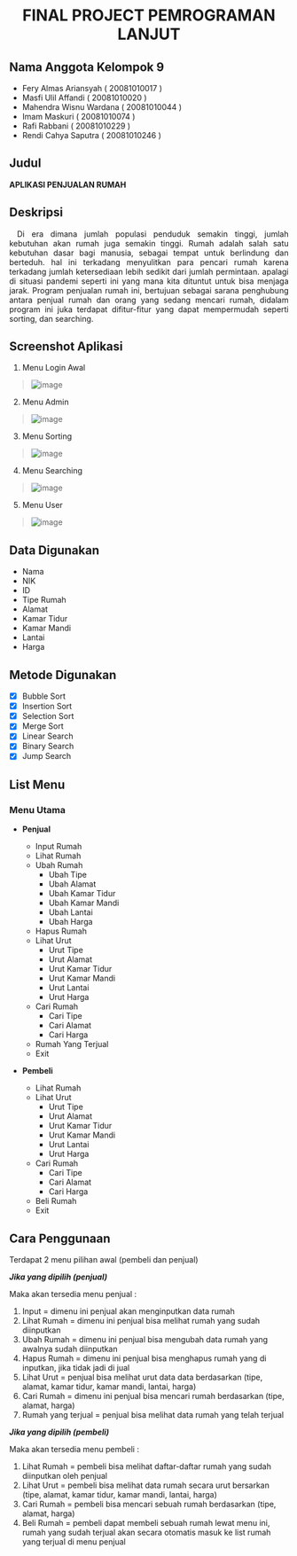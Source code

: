 # <p align="center">FINAL PROJECT PEMROGRAMAN LANJUT</p>

## Nama Anggota Kelompok 9

- Fery Almas Ariansyah   		( 20081010017 )
- Masfi Ulil Affandi   			( 20081010020 )
- Mahendra Wisnu Wardana 		( 20081010044 )
- Imam Maskuri 			        ( 20081010074 )
- Rafi Rabbani 				      ( 20081010229 )
- Rendi Cahya Saputra			  ( 20081010246 )

## Judul
**APLIKASI PENJUALAN RUMAH**

## Deskripsi
<p align="justify"> &emsp;Di era dimana jumlah populasi penduduk semakin tinggi, jumlah kebutuhan akan rumah juga semakin tinggi. Rumah adalah salah satu kebutuhan dasar bagi manusia, sebagai tempat untuk berlindung dan berteduh. hal ini terkadang menyulitkan para pencari rumah karena terkadang jumlah ketersediaan lebih sedikit dari jumlah permintaan. apalagi di situasi pandemi seperti ini yang mana kita dituntut untuk bisa menjaga jarak. Program penjualan rumah ini, bertujuan sebagai sarana penghubung antara penjual rumah dan orang yang sedang mencari rumah, didalam program ini juka terdapat difitur-fitur yang dapat mempermudah seperti sorting, dan searching.</p>

## Screenshot Aplikasi
1. Menu Login Awal

> ![image](https://user-images.githubusercontent.com/90993075/147375859-174435c8-1718-4531-a1aa-5b415406cf9c.png)

2. Menu Admin

> ![image](https://user-images.githubusercontent.com/90993075/147375869-b56212da-0366-41f2-bc77-bc55db76d5ee.png)

3. Menu Sorting

> ![image](https://user-images.githubusercontent.com/90993075/147375884-0d451aa2-f3b3-413e-9213-61039d3e71d9.png)

4. Menu Searching

> ![image](https://user-images.githubusercontent.com/90993075/147375890-2c1db33c-8f1a-4b21-81eb-e8800855810c.png)

5. Menu User

> ![image](https://user-images.githubusercontent.com/90993075/147375897-0828dabc-5a45-47f7-9c18-736da6359b32.png)

## Data Digunakan
- Nama
- NIK
- ID
- Tipe Rumah
- Alamat
- Kamar Tidur
- Kamar Mandi
- Lantai
- Harga

## Metode Digunakan
- [x] Bubble Sort 
- [x] Insertion Sort 
- [x] Selection Sort 
- [x] Merge Sort
- [x] Linear Search
- [x] Binary Search 
- [x] Jump Search 

## List Menu
### Menu Utama
  - **Penjual**
    - Input Rumah
    - Lihat Rumah
    - Ubah Rumah
      - Ubah Tipe
      - Ubah Alamat
      - Ubah Kamar Tidur
      - Ubah Kamar Mandi
      - Ubah Lantai
      - Ubah Harga
    - Hapus Rumah
    - Lihat Urut
      - Urut Tipe
      - Urut Alamat
      - Urut Kamar Tidur
      - Urut Kamar Mandi
      - Urut Lantai
      - Urut Harga
    - Cari Rumah
      - Cari Tipe
      - Cari Alamat
      - Cari Harga
    - Rumah Yang Terjual
    - Exit
 
  - **Pembeli**
    - Lihat Rumah
    - Lihat Urut
      - Urut Tipe
      - Urut Alamat
      - Urut Kamar Tidur
      - Urut Kamar Mandi
      - Urut Lantai
      - Urut Harga
    - Cari Rumah
      - Cari Tipe
      - Cari Alamat
      - Cari Harga
    - Beli Rumah
    - Exit

## Cara Penggunaan
<p align="justify">Terdapat 2 menu pilihan awal (pembeli dan penjual)

***Jika yang dipilih (penjual)***

Maka akan tersedia menu penjual :  
1. Input = dimenu ini penjual akan menginputkan data rumah
2. Lihat Rumah = dimenu ini penjual bisa melihat rumah yang sudah diinputkan
3. Ubah Rumah = dimenu ini penjual bisa mengubah data rumah yang awalnya sudah diinputkan
4. Hapus Rumah = dimenu ini penjual bisa menghapus rumah yang di inputkan, jika tidak jadi di jual
5. Lihat Urut = penjual bisa melihat urut data data berdasarkan (tipe, alamat, kamar tidur, kamar mandi, lantai, harga)
6. Cari Rumah = dimenu ini penjual bisa mencari rumah berdasarkan (tipe, alamat, harga)
7. Rumah yang terjual = penjual bisa melihat data rumah yang telah terjual 


***Jika yang dipilih (pembeli)***

Maka akan tersedia menu pembeli : 
1. Lihat Rumah = pembeli bisa melihat daftar-daftar rumah yang sudah diinputkan oleh penjual
2. Lihat Urut = pembeli bisa melihat  data rumah secara urut bersarkan (tipe, alamat, kamar tidur, kamar mandi, lantai, harga)
3. Cari Rumah = pembeli bisa mencari sebuah rumah berdasarkan (tipe, alamat, harga)
4. Beli Rumah = pembeli dapat membeli sebuah rumah lewat menu ini, rumah yang sudah terjual akan secara otomatis masuk ke list rumah yang terjual di menu penjual
  </p>





